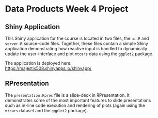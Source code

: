 # Data Products Week 4 Project

## Shiny Application
This Shiny application for the course is located in two files, the `ui.R` and `server.R`
source-code files. Together, these files contain a simple Shiny application demonstrating
how reactive input is handled to dynamically update the user-interface and plot `mtcars`
data using the `ggplot2` package.

The application is deployed here: https://majestix508.shinyapps.io/shinyapp/

## RPresentation
The `presentation.Rpres` file is a slide-deck in RPresentation. It demonstrates some of the 
most important features to slide presentations such as in-line code execution and
rendering of plots (again using the `mtcars` dataset and the `ggplot2` package).